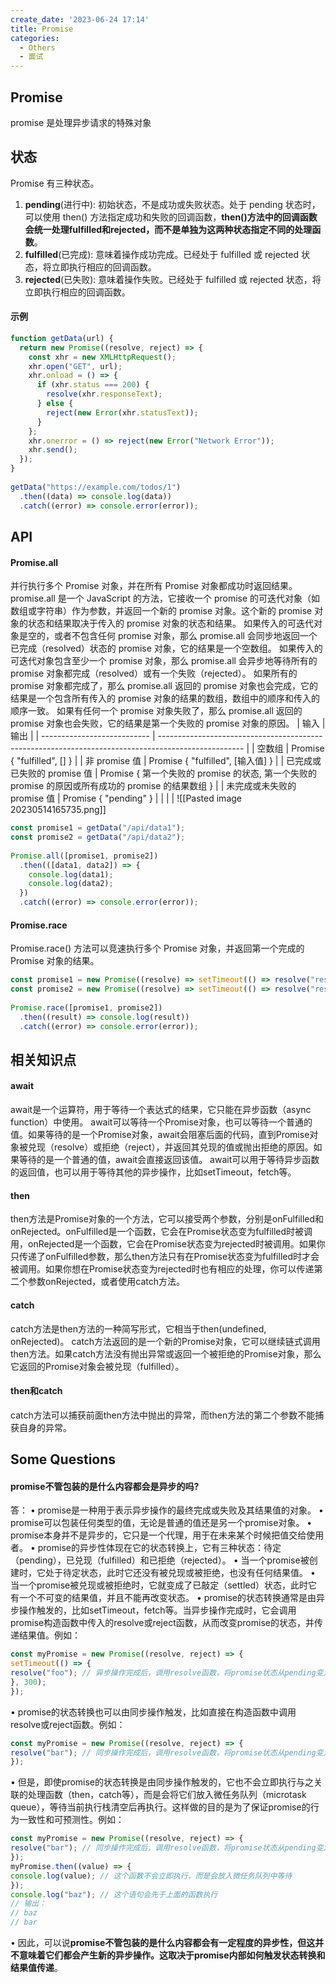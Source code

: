 ```yaml
---
create_date: '2023-06-24 17:14'
title: Promise
categories:
  - Others
  - 面试
---
```


## Promise
promise 是处理异步请求的特殊对象

## 状态
Promise 有三种状态。
1. **pending**(进行中): 初始状态，不是成功或失败状态。处于 pending 状态时，可以使用 then() 方法指定成功和失败的回调函数，**then()方法中的回调函数会统一处理fulfilled和rejected，而不是单独为这两种状态指定不同的处理函数**。
2. **fulfilled**(已完成): 意味着操作成功完成。已经处于 fulfilled 或 rejected 状态，将立即执行相应的回调函数。
3. **rejected**(已失败): 意味着操作失败。已经处于 fulfilled 或 rejected 状态，将立即执行相应的回调函数。

#### 示例

```js
function getData(url) {  
  return new Promise((resolve, reject) => {  
    const xhr = new XMLHttpRequest();  
    xhr.open("GET", url);  
    xhr.onload = () => {  
      if (xhr.status === 200) {  
        resolve(xhr.responseText);  
      } else {  
        reject(new Error(xhr.statusText));  
      }  
    };  
    xhr.onerror = () => reject(new Error("Network Error"));  
    xhr.send();  
  });  
}  
  
getData("https://example.com/todos/1")  
  .then((data) => console.log(data))  
  .catch((error) => console.error(error));
```

## API
#### Promise.all
并行执行多个 Promise 对象，并在所有 Promise 对象都成功时返回结果。
promise.all 是一个 JavaScript 的方法，它接收一个 promise 的可迭代对象（如数组或字符串）作为参数，并返回一个新的 promise 对象。这个新的 promise 对象的状态和结果取决于传入的 promise 对象的状态和结果。
如果传入的可迭代对象是空的，或者不包含任何 promise 对象，那么 promise.all 会同步地返回一个已完成（resolved）状态的 promise 对象，它的结果是一个空数组。
如果传入的可迭代对象包含至少一个 promise 对象，那么 promise.all 会异步地等待所有的 promise 对象都完成（resolved）或有一个失败（rejected）。
如果所有的 promise 对象都完成了，那么 promise.all 返回的 promise 对象也会完成，它的结果是一个包含所有传入的 promise 对象的结果的数组，数组中的顺序和传入的顺序一致。
如果有任何一个 promise 对象失败了，那么 promise.all 返回的 promise 对象也会失败，它的结果是第一个失败的 promise 对象的原因。
| 输入                        | 输出                                                                                                |
| --------------------------- | --------------------------------------------------------------------------------------------------- |
| 空数组                      | Promise { "fulfilled", [] }                                                                         |
| 非 promise 值               | Promise { "fulfilled", [输入值] }                                                                   |
| 已完成或已失败的 promise 值 | Promise { 第一个失败的 promise 的状态, 第一个失败的 promise 的原因或所有成功的 promise 的结果数组 } |
| 未完成或未失败的 promise 值 | Promise { "pending" }                                                                               |
|                             |                                                                                                     |
![[Pasted image 20230514165735.png]]
```js
const promise1 = getData("/api/data1");  
const promise2 = getData("/api/data2");  
  
Promise.all([promise1, promise2])  
  .then(([data1, data2]) => {  
    console.log(data1);  
    console.log(data2);  
  })  
  .catch((error) => console.error(error));
```

#### Promise.race
Promise.race() 方法可以竞速执行多个 Promise 对象，并返回第一个完成的 Promise 对象的结果。
```js
const promise1 = new Promise((resolve) => setTimeout(() => resolve("result1"), 1000));  
const promise2 = new Promise((resolve) => setTimeout(() => resolve("result2"), 500));  
  
Promise.race([promise1, promise2])  
  .then((result) => console.log(result))  
  .catch((error) => console.error(error));
```

## 相关知识点
#### await
await是一个运算符，用于等待一个表达式的结果，它只能在异步函数（async function）中使用。
await可以等待一个Promise对象，也可以等待一个普通的值。如果等待的是一个Promise对象，await会阻塞后面的代码，直到Promise对象被兑现（resolve）或拒绝（reject），并返回其兑现的值或抛出拒绝的原因。如果等待的是一个普通的值，await会直接返回该值。
await可以用于等待异步函数的返回值，也可以用于等待其他的异步操作，比如setTimeout，fetch等。
#### then
then方法是Promise对象的一个方法，它可以接受两个参数，分别是onFulfilled和onRejected。onFulfilled是一个函数，它会在Promise状态变为fulfilled时被调用，onRejected是一个函数，它会在Promise状态变为rejected时被调用。如果你只传递了onFulfilled参数，那么then方法只有在Promise状态变为fulfilled时才会被调用。如果你想在Promise状态变为rejected时也有相应的处理，你可以传递第二个参数onRejected，或者使用catch方法。
#### catch
catch方法是then方法的一种简写形式，它相当于then(undefined, onRejected)。  catch方法返回的是一个新的Promise对象，它可以继续链式调用then方法。如果catch方法没有抛出异常或返回一个被拒绝的Promise对象，那么它返回的Promise对象会被兑现（fulfilled）。
#### then和catch
catch方法可以捕获前面then方法中抛出的异常，而then方法的第二个参数不能捕获自身的异常。

## Some Questions 
#### promise不管包装的是什么内容都会是异步的吗?

答：
•  promise是一种用于表示异步操作的最终完成或失败及其结果值的对象。
•  promise可以包装任何类型的值，无论是普通的值还是另一个promise对象。
•  promise本身并不是异步的，它只是一个代理，用于在未来某个时候把值交给使用者。
•  promise的异步性体现在它的状态转换上，它有三种状态：待定（pending），已兑现（fulfilled）和已拒绝（rejected）。
•  当一个promise被创建时，它处于待定状态，此时它还没有被兑现或被拒绝，也没有任何结果值。
•  当一个promise被兑现或被拒绝时，它就变成了已敲定（settled）状态，此时它有一个不可变的结果值，并且不能再改变状态。
•  promise的状态转换通常是由异步操作触发的，比如setTimeout，fetch等。当异步操作完成时，它会调用promise构造函数中传入的resolve或reject函数，从而改变promise的状态，并传递结果值。例如：

```js
const myPromise = new Promise((resolve, reject) => {
setTimeout(() => {
resolve("foo"); // 异步操作完成后，调用resolve函数，将promise状态从pending变为fulfilled，并传递结果值'foo'
}, 300);
});
```

•  promise的状态转换也可以由同步操作触发，比如直接在构造函数中调用resolve或reject函数。例如：

```js
const myPromise = new Promise((resolve, reject) => {
resolve("bar"); // 同步操作完成后，调用resolve函数，将promise状态从pending变为fulfilled，并传递结果值'bar'
});
```

•  但是，即使promise的状态转换是由同步操作触发的，它也不会立即执行与之关联的处理函数（then，catch等），而是会将它们放入微任务队列（microtask queue），等待当前执行栈清空后再执行。这样做的目的是为了保证promise的行为一致性和可预测性。例如：

```js
const myPromise = new Promise((resolve, reject) => {
resolve("bar"); // 同步操作完成后，调用resolve函数，将promise状态从pending变为fulfilled，并传递结果值'bar'
});
myPromise.then((value) => {
console.log(value); // 这个函数不会立即执行，而是会放入微任务队列中等待
});
console.log("baz"); // 这个语句会先于上面的函数执行
// 输出：
// baz
// bar
```

•  因此，可以说**promise不管包装的是什么内容都会有一定程度的异步性，但这并不意味着它们都会产生新的异步操作。这取决于promise内部如何触发状态转换和结果值传递**。